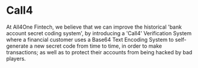 # Call4
At All4One Fintech, we believe that we can improve the historical 'bank account secret coding system', by introducing a 'Call4' Verification System where a financial customer uses a Base64 Text Encoding System to self-generate a new secret code from time to time, in order to make transactions; as well as to protect their accounts from being hacked by bad players. 
